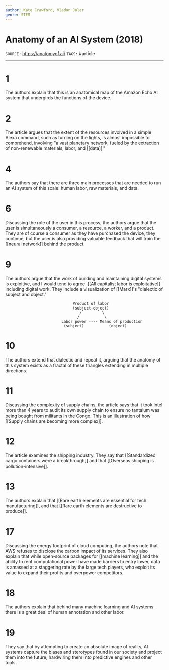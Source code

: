 ```yaml
---
author: Kate Crawford, Vladan Joler
genre: STEM
---
```

# Anatomy of an AI System (2018)
`SOURCE:` https://anatomyof.ai/
`TAGS:` #article 

---
# 1
The authors explain that this is an anatomical map of the Amazon Echo AI system that undergirds the functions of the device.

# 2
The article argues that the extent of the resources involved in a simple Alexa command, such as turning on the lights, is almost impossible to comprehend, involving "a vast planetary network, fueled by the extraction of non-renewable materials, labor, and [[data]]." 

# 4
The authors say that there are three main processes that are needed to run an AI system of this scale: human labor, raw materials, and data. 

# 6
Discussing the role of the user in this process, the authors argue that the user is simultaneously a consumer, a resource, a worker, and a product. They are of course a consumer as they have purchased the device, they continue, but the user is also providing valuable feedback that will train the [[neural network]] behind the product. 

# 9
The authors argue that the work of building and maintaining digital systems is exploitive, and I would tend to agree. [[All capitalist labor is exploitative]] including digital work. They include a visualization of [[Marx]]'s "dialectic of subject and object."

```
                              Product of labor
                              (subject-object)
                                 /         \
                                /           \
                         Labor power ---- Means of production
                          (subject)           (object)
```


# 10
The authors extend that dialectic and repeat it, arguing that the anatomy of this system exists as a fractal of these triangles extending in multiple directions. 

# 11
Discussing the complexity of supply chains, the article says that it took Intel more than 4 years to audit its own supply chain to ensure no tantalum was being bought from militants in the Congo. This is an illustration of how [[Supply chains are becoming more complex]]. 

# 12
The article examines the shipping industry. They say that [[Standardized cargo containers were a breakthrough]] and that [[Overseas shipping is pollution-intensive]]. 

# 13
The authors explain that [[Rare earth elements are essential for tech manufacturing]], and that [[Rare earth elements are destructive to produce]]. 

# 17
Discussing the energy footprint of cloud computing, the authors note that AWS refuses to disclose the carbon impact of its services. They also explain that while open-source packages for [[machine learning]] and the ability to rent computational power have made barriers to entry lower, data is amassed at a staggering rate by the large tech players, who exploit its value to expand their profits and overpower competitors. 

# 18
The authors explain that behind many machine learning and AI systems there is a great deal of human annotation and other labor. 

# 19
They say that by attempting to create an absolute image of reality, AI systems capture the biases and sterotypes found in our society and project them into the future, hardwiring them into predictive engines and other tools. 